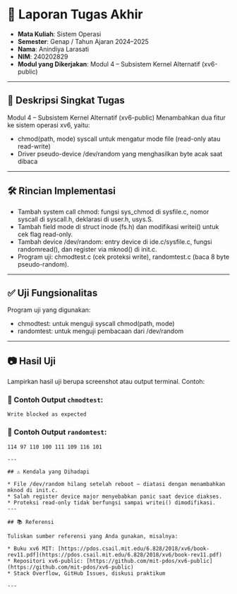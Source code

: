 # 📝 Laporan Tugas Akhir

* **Mata Kuliah**: Sistem Operasi
* **Semester**: Genap / Tahun Ajaran 2024–2025
* **Nama**: Anindiya Larasati
* **NIM**: 240202829
* **Modul yang Dikerjakan**:
Modul 4 – Subsistem Kernel Alternatif (xv6-public)

---

## 📌 Deskripsi Singkat Tugas

Modul 4 – Subsistem Kernel Alternatif (xv6-public)
Menambahkan dua fitur ke sistem operasi xv6, yaitu:

* chmod(path, mode) syscall untuk mengatur mode file (read-only atau read-write)
* Driver pseudo-device /dev/random yang menghasilkan byte acak saat dibaca
---

## 🛠️ Rincian Implementasi

* Tambah system call chmod: fungsi sys_chmod di sysfile.c, nomor syscall di syscall.h, deklarasi di user.h, usys.S.
* Tambah field mode di struct inode (fs.h) dan modifikasi writei() untuk cek flag read-only.
* Tambah device /dev/random: entry device di ide.c/sysfile.c, fungsi randomread(), dan register via mknod() di init.c.
* Program uji: chmodtest.c (cek proteksi write), randomtest.c (baca 8 byte pseudo-random).
---

## ✅ Uji Fungsionalitas

Program uji yang digunakan:
* chmodtest: untuk menguji syscall chmod(path, mode)
* randomtest: untuk menguji pembacaan dari /dev/random

---

## 📷 Hasil Uji

Lampirkan hasil uji berupa screenshot atau output terminal. Contoh:

### 📍 Contoh Output `chmodtest`:

```
Write blocked as expected
```

### 📍 Contoh Output `randomtest`:

```
114 97 110 100 111 109 116 101

---

## ⚠️ Kendala yang Dihadapi

* File /dev/random hilang setelah reboot — diatasi dengan menambahkan mknod di init.c.
* Salah register device major menyebabkan panic saat device diakses.
* Proteksi read-only tidak berfungsi sampai writei() dimodifikasi.
---

## 📚 Referensi

Tuliskan sumber referensi yang Anda gunakan, misalnya:

* Buku xv6 MIT: [https://pdos.csail.mit.edu/6.828/2018/xv6/book-rev11.pdf](https://pdos.csail.mit.edu/6.828/2018/xv6/book-rev11.pdf)
* Repositori xv6-public: [https://github.com/mit-pdos/xv6-public](https://github.com/mit-pdos/xv6-public)
* Stack Overflow, GitHub Issues, diskusi praktikum

---

